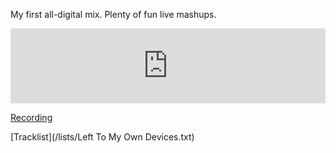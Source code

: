 My first all-digital mix.  Plenty of fun live mashups.

<iframe width="100%" height="120" src="https://www.mixcloud.com/widget/iframe/?hide_cover=1&hide_artwork=1&feed=%2Fpeter-henry5%2Fleft-to-my-own-devices%2F" frameborder="0" ></iframe>

[Recording](https://www.dropbox.com/s/utss49tvohosu2v/Left%20To%20My%20Own%20Devices.mp3?dl=0)

[Tracklist](/lists/Left To My Own Devices.txt)
